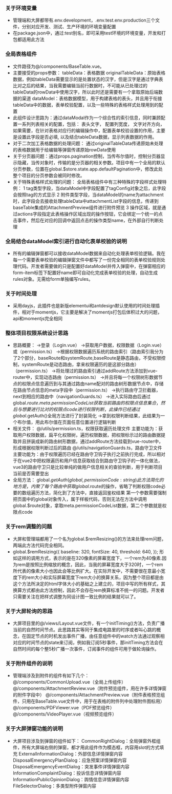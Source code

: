 ### 关于环境变量

- 管理端和大屏都带有.env.development，.env.test.env.production三个文件，分别对应开发、测试、生产环境的环境变量配置
- 在package.json中，通过:test别名，即可采用test环境的环境变量，开发和打包都适用此方法

### 全局表格组件

- 文件路径为@/components/BaseTable.vue。
- 主要接受的props参数：
  tableData：表格数据
  originalTableData：原始表格数据，例如tableData需要显示的是处置状态的汉字，但是汉字是通过字典表比对之后的结果，当我需要编辑当前行数据时，不可能从已处理过的tableData的rowData中使用汉字，所以此时还是需要有一个拿取原始后端数据的渠道
  dataModel：表格数据模型，用于构建表格的表头，并且用于衔接tableData中的数据，表单校验配置，以及一些特殊的表格样式处理用到的配置
- 此组件设计思路为：通过dataModal作为一个综合性的索引信息，同时兼顾配置一系列列表相关的配置，包括：
  表头文字，
  配置列宽度，
  文字对齐方向，
  如果需要，在针对表格对应行的编辑操作中，配置表单校验设置的作用，主要是设置此字段是否必填,
  以及结合tableData数据，显示列表数据的作用。
- 对于二次加工表格数据的处理问题：
  通过originalTableData传递原始未处理的表格数据用于给编辑等弹窗传递原始rowData使用
- 关于分页器问题：通过props.pagination控制，当传布尔值时，控制分页器显示隐藏，当传对象时，传输的是分页器的相关参数。项目中有一个全局的默认分页参数，位置在global.$store.state.app.defaultPagination中，修改此处整个项目的分页参数会被同时修改。
- 关于特殊表格样式处理的问题：
  全局表格组件中有三种特殊的字段样式处理特例：
  1 tag类型字段，当dataModel中字段配置了tagConfig对象之后，此字段会按照tag的方式显示
  2 附件类型字段，当dataModel的name为attachment时，此字段会去接收处理tableData中attachmentList字段的信息，传递到baseTable集成的AttachmentPreview组件进行附件预览
  3 操作区域，就是通过actions字段指定此表格操作区域出现的操作按钮，它会绑定一个统一的点击事件，然后在对应的回调中返回点击的操作类型name，在外部自行判断处理

### 全局结合dataModel索引进行自动化表单校验的说明

- 所有的编辑弹窗都可以接收dataModel数据来自动化处理表单校验逻辑。我在每一个需要表单校验的编辑弹窗文件中都写了一份完全相同的表单校验规则处理代码。开发者需要做的只是配置好dataModel并传入弹窗中，在弹窗相应的form-item标签下配置好name即可自动化完成表单校验的处理，自动生成rules对象。无需给form单独编写rules。

### 关于时间处理

- 采用dayjs，此插件也是新版elementui和antdesign默认使用的时间处理插件，相对于momentjs，它主要是解决了momentjs打包后体积过大的问题，api和momentjs完全相同

### 整体项目权限系统设计思路

- 思路概要：
  ->登录（Login.vue）
  ->获取用户数据，权限数据（Login.vue）或（permission.ts）
  ->根据权限数据遍历系统的路由索引（路由索引我分为了2个部分，baseRoute和systemRoute,baseRoute是静态路由，不受权限控制，systemRoute是动态路由，拿来权限遍历的是这部分路由）（permission.ts）
  ->将处理过的路由索引通过addRoute方法添加到vue-router中，实现动态路由（permission.ts）
  ->并且将每一个权限树形数据节点的权限点信息遍历到与其通过路由name配对的路由树形数据节点中，存储在路由节点信息的meta字段中（permission.ts）
  ->执行路由守卫拦截器，next到相应的路由中（navigationGuards.ts）
  ->进入实际路由后通过global.$route.meta.permissionCodeList获取当前路由的权限点信息集合，然后与想要进行比对的权限点code进行权限判断，此操作已经通过global.$getAuth()全局方法进行了封装简化
  ->拿到权限判断结果，此结果为一个布尔值，用此布尔值在页面任意位置进行逻辑判断
- 相关文件：
  @/utils/permission.ts，权限获取遍历处理文件
  主要功能为：获取用户权限数据，扁平化权限树，遍历权限数据，把权限标示过的路由数据提取并且拼装成新的路由树形数据，通过addRoute方法挂载到vue-router中，形成根据权限判断过后的路由
  @/utils/navigationGuards.ts，路由守卫文件
  主要功能为：由于权限遍历已经在路由守卫钩子执行之前执行完成，所以相对于在vue2中把权限遍历和用户信息获取结合到路由守卫钩子的一体化做法，vue3的路由守卫只是比较单纯的做用户信息相关的查验判断，用于判断项目当前是否需要登出
- 全局方法：
  global.$getAuth(global, permissionCode: string)
  此方法简化的地方是，内聚了每个路由中获取global.$route的操作，省略了判断权限code必要的数组遍历方法，简化到了方法中，直接返回鉴权结果
  第一个参数需要强制把页面中的global对象传入，属于样板代码，否则无法在方法中调用global.$route对象，拿取meta.permissionCodeList数据，第二个参数就是权限点code

### 关于rem调整的问题

- 大屏和管理端都用了一个名为global.$remResizing()的方法来处理rem问题，两端此方法代码完全相同。
- global.$remResizing({
  baseline: 320,
  fontSize: 40,
  threshold: 640,
  });
  形如这样的调用方式，表示的是在320像素的屏幕宽度下，一个rem为40像素.因为rem是按照比例缩放的概念，因此，当我的屏幕宽度大于320时，一个rem所代表的像素大小也因此会等比例扩大。在实际开发中，不需要很在意最小宽度下的rem大小和实际屏幕宽度下rem大小的换算关系，因为整个项目都是由这个方法所决定的html字体大小的基础之上建立的，项目中写的所有样式，其换算方式都由此方法控制，因此不会存在rem换算标准不统一的问题。开发者只需要关注在把样式调整为同设计图一致比例的结果就可以了。

### 关于大屏轮询的思路

- 大屏项目里的@/views/Layout.vue文件，有一个initTiming()方法，负责广播当前的自然时间节点。此思路其实等同于集成电路里的时序或者叫心跳的概念，在固定节点的时机发出事件广播，由任意组件中的watch方法通过观察相对应的时间节点的state来订阅，例如我订阅5秒事件，那initTiming方法会在自然时间的每个整5秒广播一次事件，订阅事件的组件可用于做轮询操作。

### 关于附件组件的说明

- 管理端涉及到附件的组件有如下几个：
  @/components/CommonUpload.vue（全局上传组件）
  @/components/AttachmentReview.vue（附件预览组件，用在许多详情弹窗的附件字段中）
  @/components/AttachmentPreview.vue（附件表格预览组件，只用在BaseTable.vue文件中，用于在表格的附件列中处理附件图标用）
  @/components/PDFViewer.vue（PDF预览组件）
  @/components/VideoPlayer.vue（视频预览组件）

### 关于大屏弹窗功能的说明

- 大屏项目涉及到弹窗的组件如下：
  CommonRightDialog：全局弹窗外框组件，所有大屏端右侧的弹窗，都才用此组件作为模态框，内容用slot的方式填充
  ExternalInformationDialog：外部信息详情弹窗内容
  DisposalEmergencyPlanDialog：应急预案详情弹窗内容
  DisposalEmergencyEventDialog：突发事件详情弹窗内容
  InformationComplaintDialog：投诉信息详情弹窗内容
  InformationPublicOpinionDialog：舆情信息详情弹窗内容
  FileSelectorDialog：多类型附件弹窗内容
